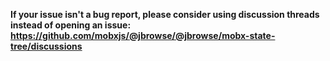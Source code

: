 **If your issue isn't a bug report, please consider using discussion threads
instead of opening an issue:
https://github.com/mobxjs/@jbrowse/@jbrowse/mobx-state-tree/discussions**
